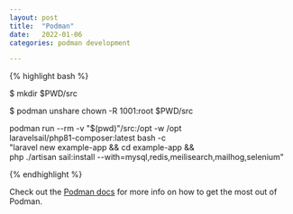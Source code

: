 ```yaml
---
layout: post
title:  "Podman"
date:   2022-01-06
categories: podman development

---
```



{% highlight bash %}

$ mkdir $PWD/src

$ podman unshare chown -R 1001:root $PWD/src

podman run --rm -v "$(pwd)"/src:/opt -w /opt \
   laravelsail/php81-composer:latest bash -c \
   "laravel new example-app && cd example-app && \
   php ./artisan sail:install --with=mysql,redis,meilisearch,mailhog,selenium"

{% endhighlight %}

Check out the [Podman docs][podman-docs] for more info on how to get the most out of Podman. 

[podman-docs]: https://docs.podman.io/en/latest/
